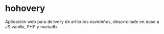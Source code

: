 # hohovery
Aplicación web para delivery de artículos navideños, desarrollado en base a JS vanilla, PHP y mariadb.
